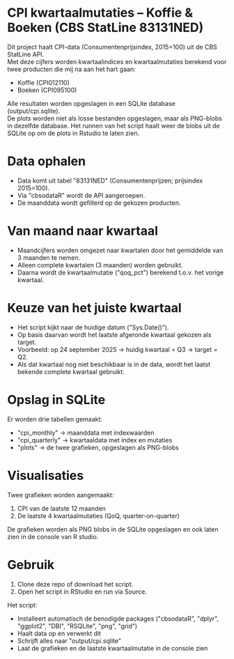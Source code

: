 # CPI kwartaalmutaties – Koffie & Boeken (CBS StatLine 83131NED)

Dit project haalt CPI-data (Consumentenprijsindex, 2015=100) uit de CBS StatLine API.  
Met deze cijfers worden kwartaalindices en kwartaalmutaties berekend voor twee producten die mij na aan het hart gaan:

- Koffie (CPI012110)  
- Boeken (CPI095100)  

Alle resultaten worden opgeslagen in een SQLite database (output/cpi.sqlite).  
De plots worden niet als losse bestanden opgeslagen, maar als PNG-blobs in dezelfde database. 
Het runnen van het script haalt weer de blobs uit de SQLite op om de plots in Rstudio te laten zien.

# Data ophalen
- Data komt uit tabel "83131NED" (Consumentenprijzen; prijsindex 2015=100).  
- Via "cbsodataR" wordt de API aangeroepen.  
- De maanddata wordt gefilterd op de gekozen producten.  

# Van maand naar kwartaal
- Maandcijfers worden omgezet naar kwartalen door het gemiddelde van 3 maanden te nemen.  
- Alleen complete kwartalen (3 maanden) worden gebruikt.  
- Daarna wordt de kwartaalmutatie ("qoq_pct") berekend t.o.v. het vorige kwartaal.  

# Keuze van het juiste kwartaal
- Het script kijkt naar de huidige datum ("Sys.Date()").  
- Op basis daarvan wordt het laatste afgeronde kwartaal gekozen als target.  
- Voorbeeld: op 24 september 2025 → huidig kwartaal = Q3 → target = Q2.  
- Als dat kwartaal nog niet beschikbaar is in de data, wordt het laatst bekende complete kwartaal gebruikt.  

# Opslag in SQLite
Er worden drie tabellen gemaakt:
- "cpi_monthly" → maanddata met indexwaarden  
- "cpi_quarterly" → kwartaaldata met index en mutaties  
- "plots" → de twee grafieken, opgeslagen als PNG-blobs  

# Visualisaties
Twee grafieken worden aangemaakt:
1. CPI van de laatste 12 maanden  
2. De laatste 4 kwartaalmutaties (QoQ, quarter-on-quarter)  

De grafieken worden als PNG blobs in de SQLite opgeslagen en ook laten zien in de console van R studio.

# Gebruik

1. Clone deze repo of download het script.  
2. Open het script in RStudio en run via Source.   

Het script:
- Installeert automatisch de benodigde packages ("cbsodataR", "dplyr", "ggplot2", "DBI", "RSQLite", "png", "grid")  
- Haalt data op en verwerkt dit  
- Schrijft alles naar "output/cpi.sqlite"  
- Laat de grafieken en de laatste kwartaalmutatie in de console zien

